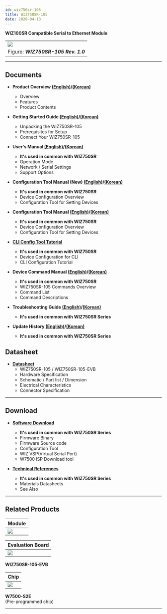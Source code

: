 ```yaml
---
id: wiz750sr-105
title: WIZ750SR-105
date: 2020-04-13
---
```


**WIZ100SR Compatible Serial to Ethernet Module**

|                                                                                                |
| ---------------------------------------------------------------------------------------------- |
| ![](https://d3cmhcsnvv7jc.cloudfront.net/docs/img/products/wiz750sr-105/wiz750sr-105_main.png) |
| Figure: ***WIZ750SR-105 Rev. 1.0***                                                            |

-----

## Documents

  - **Product Overview [(English)](./Overview-EN.md)/[(Korean)](./Overview-KO.md)**
      - Overview
      - Features
      - Product Contents

  - **Getting Started Guide [(English)](./Getting-Started-EN.md)/[(Korean)](./Getting-Started-KO.md)**
      - Unpacking the WIZ750SR-105
      - Prerequisites for Setup
      - Connect Your WIZ750SR-105

  - **User's Manual [(English)](./../../WIZ750SR/Users-Manual-EN.md)/[(Korean)](./../../WIZ750SR/Users-Manual-KO.md)** 
      - **It's used in common with WIZ750SR**
      - Operation Mode
      - Network / Serial Settings
      - Support Options

  - **Configuration Tool Manual (New) [(English)](./../../WIZ750SR/Configuration-Tool-Manual-New-EN.md)/[(Korean)](./../../WIZ750SR/Configuration-Tool-Manual-New-KO.md)**
      - **It's used in common with WIZ750SR**
      - Device Configuration Overview
      - Configuration Tool for Setting Devices

 - **Configuration Tool Manual [(English)](./../../WIZ750SR/Configuration-Tool-Manual-EN.md)/[(Korean)](./../../WIZ750SR/Configuration-Tool-Manual-KO.md)**
      - **It's used in common with WIZ750SR**
      - Device Configuration Overview
      - Configuration Tool for Setting Devices

  - **[CLI Config Tool Tutorial](./../../WIZ750SR/CLI-Config-Tool-Tutorial/CLI-Config-Tool-Tutorial.md)**
      - **It's used in common with WIZ750SR**
      - Device Configuration for CLI
      - CLI Configuration Tutorial

  - **Device Command Manual [(English)](./../../WIZ750SR/Command-Manual-EN.md)/[(Korean)](./../../WIZ750SR/Command-Manual-KO.md)**
      - **It's used in common with WIZ750SR**
      - WIZ750SR-105 Commands Overview
      - Command List
      - Command Descriptions

  - **Troubleshooting Guide [(English)](./../../WIZ750SR/Trouble-Shooting-EN.md)/[(Korean)](./../../WIZ750SR/Trouble-Shooting-KO.md)**
      - **It's used in common with WIZ750SR Series**

  - **Update History [(English)](./../../WIZ750SR/Series-Update-History-EN.md)/[(Korean)](./../../WIZ750SR//Series-Update-History-KO.md)**
      - **It's used in common with WIZ750SR Series**

## Datasheet

  - **[Datasheet](./Datasheet.md)**
      - WIZ750SR-105 / WIZ750SR-105-EVB
      - Hardware Specification
      - Schematic / Part list / Dimension
      - Electrical Characteristics
      - Connector Specification

-----

## Download

  - **[Software Download](./../../WIZ750SR/Download.md)**
      - **It's used in common with WIZ750SR Series**
      - Firmware Binary
      - Firmware Source code 
      - Configuration Tool
      - WIZ VSP(Virtual Serial Port)
      - W7500 ISP Download tool

  - **[Technical References](./../../WIZ750SR/Technical-References.md)**
      - **It's used in common with WIZ750SR Series**
      - Materials Datasheets
      - See Also
-----

## Related Products

| **Module**                                                                                |
| ----------------------------------------------------------------------------------------- |
| ![](https://d3cmhcsnvv7jc.cloudfront.net/docs/img/products/wiz750sr-105/wiz750sr-105.png) |


| **Evaluation Board**                                                                      |
| ----------------------------------------------------------------------------------------- |
| ![](https://d3cmhcsnvv7jc.cloudfront.net/docs/img/products/wiz750sr-105/wiz105sr-evb.jpg) |

**WIZ750SR-105-EVB** 

| **Chip**                                                                         |
| -------------------------------------------------------------------------------- |
| ![](https://d3cmhcsnvv7jc.cloudfront.net/docs/img/products/wiz750jr/w7500_1.jpg) |

 **W7500-S2E**  
(Pre-programmed chip)

-----